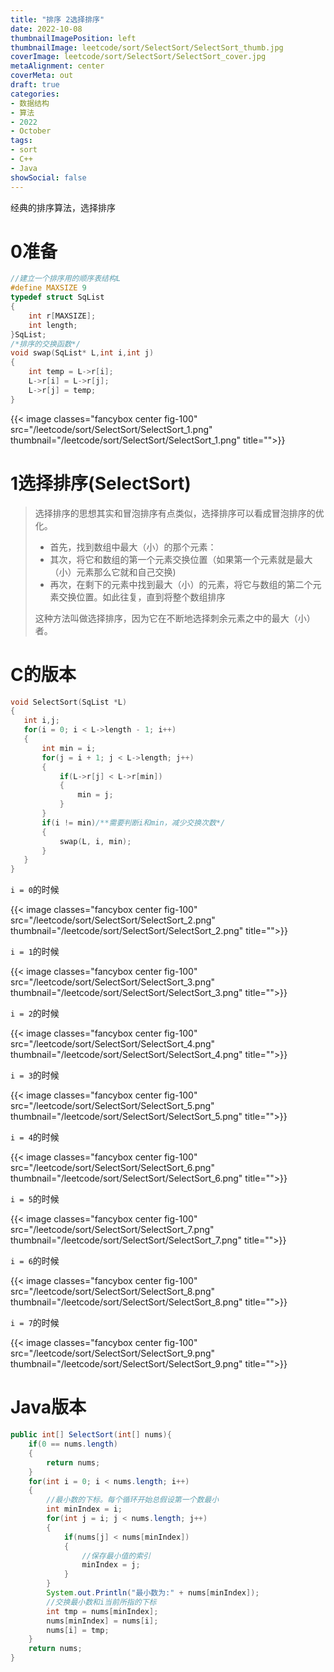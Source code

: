 ```yaml
---
title: "排序 2选择排序"
date: 2022-10-08
thumbnailImagePosition: left
thumbnailImage: leetcode/sort/SelectSort/SelectSort_thumb.jpg
coverImage: leetcode/sort/SelectSort/SelectSort_cover.jpg
metaAlignment: center
coverMeta: out
draft: true
categories:
- 数据结构
- 算法
- 2022
- October
tags:
- sort
- C++
- Java
showSocial: false
---
```


经典的排序算法，选择排序

<!--more-->
# 0准备

```c
//建立一个排序用的顺序表结构L
#define MAXSIZE 9
typedef struct SqList
{
    int r[MAXSIZE];
    int length;
}SqList;
/*排序的交换函数*/
void swap(SqList* L,int i,int j)
{
    int temp = L->r[i];
    L->r[i] = L->r[j];
    L->r[j] = temp;
}
```

{{< image classes="fancybox center fig-100" src="/leetcode/sort/SelectSort/SelectSort_1.png" thumbnail="/leetcode/sort/SelectSort/SelectSort_1.png" title="">}}



# 1选择排序(SelectSort)

> 选择排序的思想其实和冒泡排序有点类似，选择排序可以看成冒泡排序的优化。
>
> - 首先，找到数组中最大（小）的那个元素：
> - 其次，将它和数组的第一个元素交换位置（如果第一个元素就是最大（小）元素那么它就和自己交换)
> - 再次，在剩下的元素中找到最大（小）的元素，将它与数组的第二个元素交换位置。如此往复，直到将整个数组排序
>
> 这种方法叫做选择排序，因为它在不断地选择刺余元素之中的最大（小）者。



# C的版本

```c++
void SelectSort(SqList *L)
{
   int i,j;
   for(i = 0; i < L->length - 1; i++)
   {
       int min = i;
       for(j = i + 1; j < L->length; j++)
       {
           if(L->r[j] < L->r[min])
           {
               min = j;
           }
       }
       if(i != min)/**需要判断i和min，减少交换次数*/
       {
           swap(L, i, min);
       }
   }
}
```

`i = 0`的时候

{{< image classes="fancybox center fig-100" src="/leetcode/sort/SelectSort/SelectSort_2.png" thumbnail="/leetcode/sort/SelectSort/SelectSort_2.png" title="">}}

`i = 1`的时候

{{< image classes="fancybox center fig-100" src="/leetcode/sort/SelectSort/SelectSort_3.png" thumbnail="/leetcode/sort/SelectSort/SelectSort_3.png" title="">}}

`i = 2`的时候

{{< image classes="fancybox center fig-100" src="/leetcode/sort/SelectSort/SelectSort_4.png" thumbnail="/leetcode/sort/SelectSort/SelectSort_4.png" title="">}}

`i = 3`的时候

{{< image classes="fancybox center fig-100" src="/leetcode/sort/SelectSort/SelectSort_5.png" thumbnail="/leetcode/sort/SelectSort/SelectSort_5.png" title="">}}

`i = 4`的时候

{{< image classes="fancybox center fig-100" src="/leetcode/sort/SelectSort/SelectSort_6.png" thumbnail="/leetcode/sort/SelectSort/SelectSort_6.png" title="">}}

`i = 5`的时候

{{< image classes="fancybox center fig-100" src="/leetcode/sort/SelectSort/SelectSort_7.png" thumbnail="/leetcode/sort/SelectSort/SelectSort_7.png" title="">}}

`i = 6`的时候

{{< image classes="fancybox center fig-100" src="/leetcode/sort/SelectSort/SelectSort_8.png" thumbnail="/leetcode/sort/SelectSort/SelectSort_8.png" title="">}}

`i = 7`的时候

{{< image classes="fancybox center fig-100" src="/leetcode/sort/SelectSort/SelectSort_9.png" thumbnail="/leetcode/sort/SelectSort/SelectSort_9.png" title="">}}

# Java版本

```java
public int[] SelectSort(int[] nums){
    if(0 == nums.length)
    {
        return nums;
    }
    for(int i = 0; i < nums.length; i++)
    {
        //最小数的下标。每个循环开始总假设第一个数最小
        int minIndex = i;
        for(int j = i; j < nums.length; j++)
        {
            if(nums[j] < nums[minIndex])
            {
                //保存最小值的索引
                minIndex = j;
            }
        }
        System.out.Println("最小数为:" + nums[minIndex]);
        //交换最小数和i当前所指的下标
        int tmp = nums[minIndex];
        nums[minIndex] = nums[i];
        nums[i] = tmp;
    }
    return nums;
}
```

